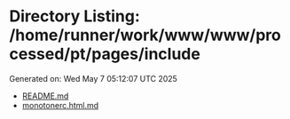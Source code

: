 # Directory Listing: /home/runner/work/www/www/processed/pt/pages/include
Generated on: Wed May  7 05:12:07 UTC 2025

- [README.md](README.md)
- [monotonerc.html.md](monotonerc.html.md)
